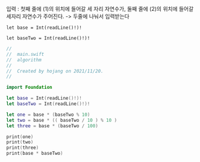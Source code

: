 입력 : 첫째 줄에 (1)의 위치에 들어갈 세 자리 자연수가, 둘째 줄에 (2)의 위치에 들어갈 세자리 자연수가 주어진다.
-> 두줄에 나눠서 입력받는다  

```let base = Int(readLine()!)!```
  
```let baseTwo = Int(readLine()!)!```
  

```swift
//
//  main.swift
//  algorithm
//
//  Created by hojang on 2021/11/20.
//

import Foundation

let base = Int(readLine()!)!
let baseTwo = Int(readLine()!)!

let one = base * (baseTwo % 10)
let two = base * (( baseTwo / 10 ) % 10 )
let three = base * (baseTwo / 100)

print(one)
print(two)
print(three)
print(base * baseTwo)
```
